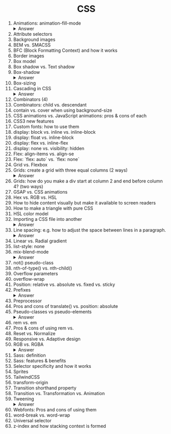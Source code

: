 <div align="center">
<h1>CSS</h1>
</div>
<ol>
<li>Animations: animation-fill-mode</li>

<details><summary>Answer</summary><p>

- This CSS property sets which values are applied before/after the animation. For example, you can set the last state of the animation to remain on screen (forwards), or you can set it to switch back to before when the animation began (backwards).

- `animation-fill-mode: none|forwards|backwards|both;`

</p></details>

<li>Attribute selectors</li>
<li>Background images</li>
<li>BEM vs. SMACSS</li>
<li>BFC (Block Formatting Context) and how it works</li>
<li>Border images</li>
<li>Box model</li>
<li>Box shadow vs. Text shadow</li>
<li>Box-shadow</li>

<details><summary>Answer</summary><p>

```css
box-shadow: (offset-x | offset-y | blur-radius(optional) | spread-radius(optional) | color(optional));
```

- `blur radius`: if set to 0 the shadow will be sharp, the higher the number, the more blurred it will be, and the further out the shadow will extend.
- `spread radius`: positive values increase the size of the shadow, negative values decrease the size. Default is 0 (the shadow is same size as blur).

```css
/* offset-x | offset-y | color */
box-shadow: 60px -16px teal;

/* offset-x | offset-y | blur-radius | color */
box-shadow: 10px 5px 5px black;

/* offset-x | offset-y | blur-radius | spread-radius | color */
box-shadow: 2px 2px 2px 1px rgba(0, 0, 0, 0.2);

/* inset | offset-x | offset-y | color */
box-shadow: inset 5em 1em gold;

/* Any number of shadows, separated by commas */
box-shadow: 3px 3px red, -1em 0 0.4em olive;
```

</p></details>

<li>Box-sizing</li>
<li>Cascading in CSS</li>

<details><summary>Answer</summary><p>

- Cascading is the process of combining several style sheets and resolving conflicts between them.
- The rule used is chosen by cascading down from the more general rules to the specific rule required.
- Concepts such as **inheritance** and **specificity** are used to decide which styles get applied.  

For instance,  

- a more specific rule will override a less specific rule.
- a rule defined in an external stylesheet is overruled by a style defined in the `<head>` of the document, which, in turn, is overruled by an inline style within the element itself.

</p></details>

<li>Combinators (4)</li>
<li>Combinators: child vs. descendant</li>
<li>contain vs. cover when using background-size</li>
<li>CSS animations vs. JavaScript animations: pros & cons of each</li>
<li>CSS3 new features</li>
<li>Custom fonts: how to use them</li>
<li>display: block vs. inline vs. inline-block</li>
<li>display: float vs. inline-block</li>
<li>display: flex vs. inline-flex</li>
<li>display: none vs. visibility: hidden</li>
<li>Flex: align-items vs. align-se</li>
<li>Flex: `flex: auto` vs. `flex: none`</li>
<li>Grid vs. Flexbox</li>
<li>Grids: create a grid with three equal columns (2 ways)</li>

<details><summary>Answer</summary><p>

```css
grid-template-columns: 1fr 1fr 1fr;

grid-template-columns: repeat(3, 1fr);
```

</p></details>

<li>Grids: how do you make a div start at column 2 and end before column 4? (two ways)</li>
<li>GSAP vs. CSS animations</li>
<li>Hex vs. RGB vs. HSL</li>
<li>How to hide content visually but make it available to screen readers</li>
<li>How to make a triangle with pure CSS</li>
<li>HSL color model</li>
<li>Importing a CSS file into another</li>

<details><summary>Answer</summary><p>

`@import url('navigation.css');` or `@import 'navigation.css';`

</p></details>

<li>Line spacing: e.g. how to adjust the space between lines in a paragraph.</li>

<details><summary>Answer</summary><p>

- The `line-height` CSS property is commonly used to set the distance between lines of text.

```css
p { line-height: 1.2;   font-size: 10pt; }
p { line-height: 1.2em; font-size: 10pt; }
p { line-height: 120%;  font-size: 10pt; }
p { font: 10pt/1.2  Georgia,serif; }
```

</p></details>

<li>Linear vs. Radial gradient</li>
<li>list-style: none</li>
<li>mix-blend-mode</li>

<details><summary>Answer</summary><p>

- The `mix-blend-mode` CSS property sets how an element's content should blend with the content of the element's parent and the element's background.

```css
mix-blend-mode: normal|multiply|screen|overlay|darken|lighten|color-dodge|color-burn|difference|exclusion|hue|saturation|color|luminosity;
```

An example:

```html
<style>
  .container {
    background-color: gold;
    padding: 15px;
  }

  .container img {
    mix-blend-mode: overlay;
  }
</style>

<div class="container">
  <img src="pineapple.jpg" alt="Pineapple" width="300" height="300">
</div>
```

![mix-blend-mode example](../../blob/master/images/mix-blend-mode.png)

</p></details>

<li>not() pseudo-class</li>
<li>nth-of-type() vs. nth-child()</li>
<li>Overflow parameters</li>
<li>overflow-wrap</li>
<li>Position: relative vs. absolute vs. fixed vs. sticky</li>
<li>Prefixes</li>

<details><summary>Answer</summary><p>

- CSS vendor prefixes, also sometimes known as or CSS browser prefixes, are a way for browser makers to add support for new CSS features before those features are fully supported in all browsers. This may be done during a sort of testing and experimentation period where the browser manufacturer is determining exactly how these new CSS features will be implemented. These prefixes became very popular with the rise of CSS3 a few years ago.
- The CSS browser prefixes that you can use (each of which is specific to a different browser) are:

```markdown
Android: -webkit-
Chrome: -webkit-
iOS: -webkit-
Safari: -webkit-
Firefox: -moz-
Internet Explorer: -ms-
Opera: -o-
```

```css
.container {
  -webkit-transition: all 4s ease;
  -moz-transition: all 4s ease;
  -ms-transition: all 4s ease;
  -o-transition: all 4s ease;
  transition: all 4s ease;
}
```

</p></details>

<li>Preprocessor</li>
<li>Pros and cons of translate() vs. position: absolute</li>
<li>Pseudo-classes vs pseudo-elements</li>

<details><summary>Answer</summary><p>
- A pseudo-class is a selector that selects existing elements that are in a specific state, e.g. hovered over, checked, focused, etc.
- Pseudo-classes start with a colon `:`
- Some common pseudo-classes are `:active`, `:checked`, `:enabled`, `:first-child`, `:first-of-type`, `:focus`, `:hover`, `:last-child`, `:last-of-type`, `:nth-of-type`, `:visited`, etc.

```css
article a:hover {
    font-size: 120%;
    font-weight: bold;
}
```

- Pseudo-elements behave in a similar way, however they act as if you had added a whole new HTML element into the markup, rather than applying a class to existing elements.
- Pseudo-elements start with a double colon `::`
- Most common pseudo-elements are `::after`, `::before`, `::first-letter`, and `::first-line`.

```css
article p::first-line {
    font-size: 120%;
    font-weight: bold;
}
```

</p></details>

<li>rem vs. em</li>
<li>Pros & cons of using rem vs. </li>
<li>Reset vs. Normalize</li>
<li>Responsive vs. Adaptive design</li>
<li>RGB vs. RGBA</li>

<details><summary>Answer</summary><p>

- RGB is a 3-channel format containing data for Red, Green, and Blue.
- RGBA is a 4-channel format containing data for Red, Green, Blue, and Alpha. `background-color:rgba(255,0,0,0.3);`
- The value for A (alpha) is from `0` completely transparent, to `1` completely opaque.

</p></details>

<li>Sass: definition</li>
<li>Sass: features & benefits</li>
<li>Selector specificity and how it works</li>
<li>Sprites</li>
<li>TailwindCSS</li>
<li>transform-origin</li>
<li>Transition shorthand property</li>
<li>Transition vs. Transformation vs. Animation</li>
<li>Tweening</li>

<details><summary>Answer</summary><p>

- It is short for in-betweening.
- It is the process of generating intermediate frames between two images.
- It gives the impression that the first image has smoothly evolved into the second one.
- It is an important method used in all types of animations.
- In CSS3, Transforms (matrix,translate,rotate,scale etc) module can be used to achieve tweening.

</p></details>

<li>Webfonts: Pros and cons of using them</li>
<li>word-break vs. word-wrap</li>
<li>Universal selector</li>
<li>z-index and how stacking context is formed</li>
</ol>
